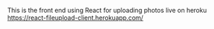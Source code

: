 This is the front end using React for uploading photos 
live on heroku 
https://react-fileupload-client.herokuapp.com/
